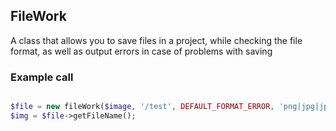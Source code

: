 ## FileWork

A class that allows you to save files in a project, while checking the file format, as well as output errors in case of problems with saving

### Example call

```php

$file = new fileWork($image, '/test', DEFAULT_FORMAT_ERROR, 'png|jpg|jpeg');
$img = $file->getFileName();

```